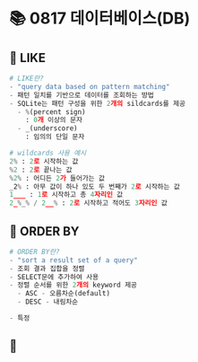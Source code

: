 # 📚 0817 데이터베이스(DB)

## 📌 LIKE
```python
# LIKE란?
- "query data based on pattern matching"
- 패턴 일치를 기반으로 데이터를 조회하는 방법
- SQLite는 패턴 구성을 위한 2개의 sildcards를 제공
  - %(percent sign)
    : 0개 이상의 문자
  - _(underscore)
    : 임의의 단일 문자

# wildcards 사용 예시
2% : 2로 시작하는 값
%2 : 2로 끝나는 값
%2% : 어디든 2가 들어가는 값
_2% : 아무 값이 하나 있도 두 번째가 2로 시작하는 값
1___ : 1로 시작하고 총 4자리인 값
2_%_% / 2__% : 2로 시작하고 적어도 3자리인 값
```

## 📌 ORDER BY
```python
# ORDER BY란?
- "sort a result set of a query"
- 조회 결과 집합을 정렬
- SELECT문에 추가하여 사용
- 정렬 순서를 위한 2개의 keyword 제공
  - ASC - 오름차순(default)
  - DESC - 내림차순

- 특정 

```

## 📌
```python

```